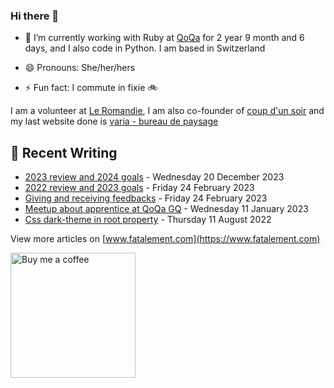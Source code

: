 ### Hi there 👋

<!--
**dianedelallee/dianedelallee** is a ✨ _special_ ✨ repository because its `README.md` (this file) appears on your GitHub profile.
-->

- 🔭 I’m currently working with Ruby at [QoQa](https://www.qoqa.ch/fr) for <!-- qoqa_days starts -->2 year 9 month and 6 days<!-- qoqa_days ends -->, and I also code in Python. I am based in Switzerland 

- 😄 Pronouns: She/her/hers
- ⚡ Fun fact: I commute in fixie 🚲

I am a volunteer at [Le Romandie](https://www.leromandie.ch/), I am also co-founder of [coup d'un soir](https://www.coup-dun-soir.ch/actualites) and my last website done is  [varia - bureau de paysage](https://www.varia-paysage.ch/)

## 📝 Recent Writing

<!-- writing starts -->
* [2023 review and 2024 goals](https://www.fatalement.com/posts/review-2023-and-2024-goals/) - Wednesday 20 December 2023
* [2022 review and 2023 goals](https://www.fatalement.com/posts/review-2022-and-2023-goals/) - Friday 24 February 2023
* [Giving and receiving feedbacks](https://www.fatalement.com/posts/giving-and-receiving-feedback/) - Friday 24 February 2023
* [Meetup about apprentice at QoQa GQ](https://www.fatalement.com/posts/meetup-apprentice/) - Wednesday 11 January 2023
* [Css dark-theme in root property](https://www.fatalement.com/posts/dark-theme-in-oneline/) - Thursday 11 August 2022
<!-- writing ends -->

View more articles on [www.fatalement.com](https://www.fatalement.com)

<a href="https://www.buymeacoffee.com/dianedelallee" target="_blank"><img src="https://www.fatalement.com/assets/img/sample/buy_coffee.png" width="200" alt="Buy me a coffee"></a>
